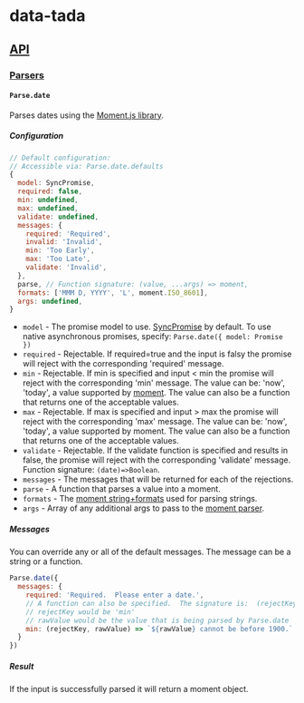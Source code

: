 # data-tada

## [API](api.md)

### [Parsers](api.parse.md)

#### `Parse.date`

Parses dates using the [Moment.js library](https://momentjs.com/).

##### Configuration
```js
// Default configuration:
// Accessible via: Parse.date.defaults
{
  model: SyncPromise,
  required: false,
  min: undefined,
  max: undefined,
  validate: undefined,
  messages: {
    required: 'Required',
    invalid: 'Invalid',
    min: 'Too Early',
    max: 'Too Late',
    validate: 'Invalid',
  },
  parse, // Function signature: (value, ...args) => moment,
  formats: ['MMM D, YYYY', 'L', moment.ISO_8601],
  args: undefined,
}
```

- `model` - The promise model to use.  [SyncPromise](api.sync-promise.md) by default.  To use native asynchronous promises, specify: `Parse.date({ model: Promise })`
- `required` - Rejectable.  If required=true and the input is falsy the promise will reject with the corresponding 'required' message.
- `min` - Rejectable.  If min is specified and input < min the promise will reject with the corresponding 'min' message.  The value can be: 'now', 'today', a value supported by [moment](https://momentjs.com/docs/#/parsing/).  The value can also be a function that returns one of the acceptable values.
- `max` - Rejectable.  If max is specified and input > max the promise will reject with the corresponding 'max' message.  The value can be: 'now', 'today', a value supported by moment.  The value can also be a function that returns one of the acceptable values.
- `validate` - Rejectable.  If the validate function is specified and results in false, the promise will reject with the corresponding 'validate' message.  Function signature: `(date)=>Boolean`.
- `messages` - The messages that will be returned for each of the rejections.
- `parse` - A function that parses a value into a moment.
- `formats` - The [moment string+formats](https://momentjs.com/docs/#/parsing/string-formats/) used for parsing strings.
- `args` - Array of any additional args to pass to the [moment parser](https://momentjs.com/docs/#/parsing/).

##### Messages
You can override any or all of the default messages.  The message can be a string or a function.
```js
Parse.date({
  messages: {
    required: 'Required.  Please enter a date.',
    // A function can also be specified.  The signature is:  (rejectKey, rawValue) => Any
    // rejectKey would be 'min'
    // rawValue would be the value that is being parsed by Parse.date
    min: (rejectKey, rawValue) => `${rawValue} cannot be before 1900.`
  }
})
```

##### Result
If the input is successfully parsed it will return a moment object.
